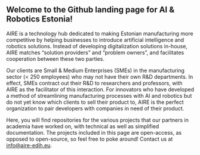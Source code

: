 ## Welcome to the Github landing page for AI & Robotics Estonia! 
AIRE is a technology hub dedicated to making Estonian manufacturing more competitive by helping businesses to introduce artificial intelligence and robotics solutions. Instead of developing digitalization solutions in-house, AIRE matches “solution providers” and “problem owners”, and facilitates cooperation between these two parties. 

Our clients are Small & Medium Enterprises (SMEs) in the manufacturing sector (< 250 employees) who may not have their own R&D departments. In effect, SMEs contract out their R&D to researchers and professors, with AIRE as the facilitator of this interaction. For innovators who have developed a method of streamlining manufacturing processes with AI and robotics but do not yet know which clients to sell their product to, AIRE is the perfect organization to pair developers with companies in need of their product.

Here, you will find repositories for the various projects that our partners in academia have worked on, with technical as well as simplified documentation. The projects included in this page are open-access, as opposed to open-source, so feel free to poke around! Contact us at info@aire-edih.eu.

<!--

**Here are some ideas to get you started:**

🙋‍♀️ A short introduction - what is your organization all about?
🌈 Contribution guidelines - how can the community get involved?
👩‍💻 Useful resources - where can the community find your docs? Is there anything else the community should know?
🍿 Fun facts - what does your team eat for breakfast?
🧙 Remember, you can do mighty things with the power of [Markdown](https://docs.github.com/github/writing-on-github/getting-started-with-writing-and-formatting-on-github/basic-writing-and-formatting-syntax)
-->
